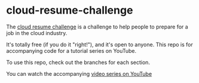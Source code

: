 # cloud-resume-challenge

The [cloud resume challenge](https://cloudresumechallenge.dev/) is a challenge to help people to prepare for a job in the cloud industry. 

It's totally free (if you do it "right!"), and it's open to anyone. This repo is for accompanying code for a tutorial series on YouTube. 

To use this repo, check out the branches for each section.

You can watch the accompanying [video series on YouTube](https://www.youtube.com/channel/UCAklaE5D59xWtip-3Jwa7xA)
